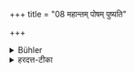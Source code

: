 +++
title = "08 महान्तम् पोषम् पुष्यति"

+++

<details><summary>Bühler</summary>

8. (Thus) he obtains great prosperity.
</details>

<details><summary>हरदत्त-टीका</summary>

## सूत्रम्
महान्तं पोषं पुष्यति ॥ ८॥  
### प्रस्तावः
एवं कृते फलमाह—  
### टिप्पनी
महत्या पुष्टया युक्तो भवति ॥ ८ ॥
</details>
